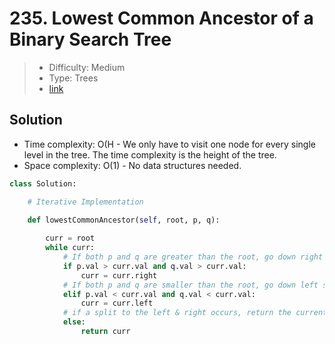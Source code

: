 # 235. Lowest Common Ancestor of a Binary Search Tree

> - Difficulty: Medium
> - Type: Trees
> - [link](https://leetcode.com/problems/lowest-common-ancestor-of-a-binary-search-tree/)

## Solution
- Time complexity: O(H - We only have to visit one node for every single level in the tree. The time complexity is the height of the tree.
- Space complexity: O(1) - No data structures needed.

```python
class Solution:

    # Iterative Implementation

    def lowestCommonAncestor(self, root, p, q):
        
        curr = root
        while curr:
            # If both p and q are greater than the root, go down right subtree
            if p.val > curr.val and q.val > curr.val:
                curr = curr.right
            # If both p and q are smaller than the root, go down left subtree
            elif p.val < curr.val and q.val < curr.val:
                curr = curr.left
            # if a split to the left & right occurs, return the current node
            else:
                return curr
```